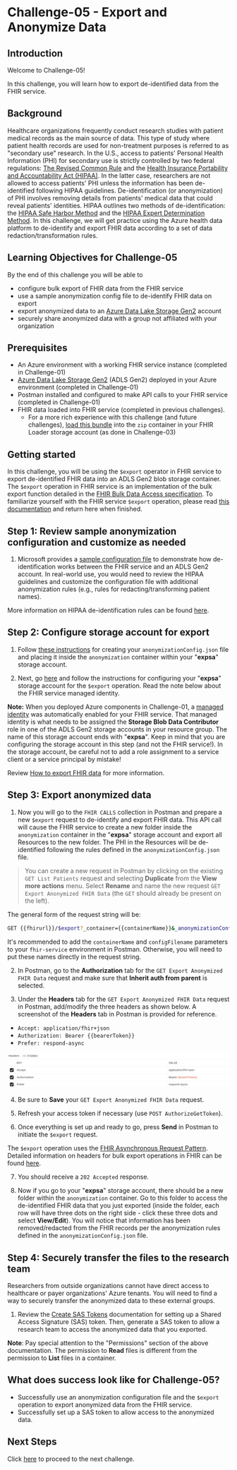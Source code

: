 # Challenge-05 - Export and Anonymize Data

## Introduction

Welcome to Challenge-05!

In this challenge, you will learn how to export de-identified data from the FHIR service.

## Background

Healthcare organizations frequently conduct research studies with patient medical records as the main source of data. This type of study where patient health records are used for non-treatment purposes is referred to as "secondary use" research. In the U.S., access to patients' Personal Health Information (PHI) for secondary use is strictly controlled by two federal regulations: [The Revised Common Rule](https://www.hhs.gov/ohrp/regulations-and-policy/regulations/finalized-revisions-common-rule/index.html) and the [Health Insurance Portability and Accountability Act (HIPAA)](https://www.cdc.gov/phlp/publications/topic/hipaa.html#:~:text=The%20Health%20Insurance%20Portability%20and,the%20patient's%20consent%20or%20knowledge.). In the latter case, researchers are not allowed to access patients' PHI unless the information has been de-identified following HIPAA guidelines. De-identification (or anonymization) of PHI involves removing details from patients' medical data that could reveal patients' identities. HIPAA outlines two methods of de-identification: the [HIPAA Safe Harbor Method](https://www.hhs.gov/hipaa/for-professionals/privacy/special-topics/de-identification/index.html#safeharborguidance) and the [HIPAA Expert Determination Method](https://www.hhs.gov/hipaa/for-professionals/privacy/special-topics/de-identification/index.html#guidancedetermination). In this challenge, we will get practice using the Azure health data platform to de-identify and export FHIR data according to a set of data redaction/transformation rules.

## Learning Objectives for Challenge-05

By the end of this challenge you will be able to 

+ configure bulk export of FHIR data from the FHIR service
+ use a sample anonymization config file to de-identify FHIR data on export
+ export anonymized data to an [Azure Data Lake Storage Gen2](https://docs.microsoft.com/azure/storage/blobs/data-lake-storage-introduction) account
+ securely share anonymized data with a group not affiliated with your organization

## Prerequisites

+ An Azure environment with a working FHIR service instance (completed in Challenge-01) 
+ [Azure Data Lake Storage Gen2](https://docs.microsoft.com/azure/storage/blobs/data-lake-storage-introduction) (ADLS Gen2) deployed in your Azure environment (completed in Challenge-01) 
+ Postman installed and configured to make API calls to your FHIR service (completed in Challenge-01) 
+ FHIR data loaded into FHIR service (completed in previous challenges).
  + For a more rich experience with this challenge (and future challenges), [load this bundle](./synthea_sample_data_fhir_r4%20OpenHack.zip) into the `zip` container in your FHIR Loader storage account (as done in Challenge-03) 

## Getting started

In this challenge, you will be using the `$export` operator in FHIR service to export de-identified FHIR data into an ADLS Gen2 blob storage container. The `$export` operation in FHIR service is an implementation of the bulk export function detailed in the [FHIR Bulk Data Access specification](https://hl7.org/fhir/uv/bulkdata/export/index.html). To familiarize yourself with the FHIR service `$export` operation, please read [this documentation](https://docs.microsoft.com/en-us/azure/healthcare-apis/fhir/export-data) and return here when finished. 

## Step 1: Review sample anonymization configuration and customize as needed

1. Microsoft provides a [sample configuration file](https://docs.microsoft.com/azure/healthcare-apis/fhir/de-identified-export#configuration-file) to demonstrate how de-identification works between the FHIR service and an ADLS Gen2 account. In real-world use, you would need to review the HIPAA guidelines and customize the configuration file with additional anonymization rules (e.g., rules for redacting/transforming patient names).

  More information on HIPAA de-identification rules can be found [here](https://www.hhs.gov/hipaa/for-professionals/privacy/special-topics/de-identification/index.html).

## Step 2: Configure storage account for export
1. Follow [these instructions](https://docs.microsoft.com/en-us/azure/healthcare-apis/fhir/de-identified-export) for creating your `anonymizationConfig.json` file and placing it inside the `anonymization` container within your "**expsa**" storage account.

2. Next, go [here](https://docs.microsoft.com/azure/healthcare-apis/fhir/configure-export-data) and follow the instructions for configuring your "**expsa**" storage account for the `$export` operation. Read the note below about the FHIR service managed identity.

  **Note:** When you deployed Azure components in Challenge-01, a [managed identity](https://docs.microsoft.com/azure/active-directory/managed-identities-azure-resources/overview) was automatically enabled for your FHIR service. That managed identity is what needs to be assigned the **Storage Blob Data Contributor** role in one of the ADLS Gen2 storage accounts in your resource group. The name of this storage account ends with "**expsa**". Keep in mind that you are configuring the storage account in this step (and not the FHIR service!). In the storage account, be careful not to add a role assignment to a service client or a service principal by mistake!

  Review [How to export FHIR data](https://docs.microsoft.com/azure/healthcare-apis/fhir/export-data) for more information.

## Step 3: Export anonymized data

1. Now you will go to the `FHIR CALLS` collection in Postman and prepare a new `$export` request to de-identify and export FHIR data. This API call will cause the FHIR service to create a new folder inside the `anonymization` container in the "**expsa**" storage account and export all Resources to the new folder. The PHI in the Resources will be de-identified following the rules defined in the `anonymizationConfig.json` file.  

> You can create a new request in Postman by clicking on the existing `GET List Patients` request and selecting **Duplicate** from the **View more actions** menu. Select **Rename** and name the new request `GET Export Anonymized FHIR Data` (the `GET` should already be present on the left). 

  The general form of the request string will be:

  ```sh
  GET {{fhirurl}}/$export?_container={{containerName}}&_anonymizationConfig={{configFilename}}
  ```
  It's recommended to add the `containerName` and `configFilename` parameters to your `fhir-service` environment in Postman. Otherwise, you will need to put these names directly in the request string.

2. In Postman, go to the **Authorization** tab for the `GET Export Anonymized FHIR Data` request and make sure that **Inherit auth from parent** is selected. 

3. Under the **Headers** tab for the `GET Export Anonymized FHIR Data` request in Postman, add/modify the three headers as shown below. A screenshot of the **Headers** tab in Postman is provided for reference.

+ `Accept: application/fhir+json`
+ `Authorization: Bearer {{bearerToken}}`
+ `Prefer: respond-async`

![export-header](./media/Export_Headers.png)

4. Be sure to **Save** your `GET Export Anonymized FHIR Data` request.

5. Refresh your access token if necessary (use `POST AuthorizeGetToken`).

6. Once everything is set up and ready to go, press **Send** in Postman to initiate the `$export` request.

The `$export` operation uses the [FHIR Asynchronous Request Pattern](https://hl7.org/fhir/R4/async.html). Detailed information on headers for bulk export operations in FHIR can be found [here](https://hl7.org/Fhir/uv/bulkdata/export/index.html#headers).

7. You should receive a `202 Accepted` response.

8. Now if you go to your "**expsa**" storage account, there should be a new folder within the `anonymization` container. Go to this folder to access the de-identified FHIR data that you just exported (inside the folder, each row will have three dots on the right side - click these three dots and select **View/Edit**). You will notice that information has been removed/redacted from the FHIR records per the anonymization rules defined in the `anonymizationConfig.json` file. 

## Step 4: Securely transfer the files to the research team

Researchers from outside organizations cannot have direct access to healthcare or payer organizations' Azure tenants. You will need to find a way to securely transfer the anonymized data to these external groups.

1. Review the [Create SAS Tokens](https://docs.microsoft.com/azure/cognitive-services/translator/document-translation/create-sas-tokens?tabs=Containers) documentation for setting up a Shared Access Signature (SAS) token. Then, generate a SAS token to allow a research team to access the anonymized data that you exported.

**Note**: Pay special attention to the "Permissions" section of the above documentation. The permission to **Read** files is different from the permission to **List** files in a container.

## What does success look like for Challenge-05?

+ Successfully use an anonymization configuration file and the `$export` operation to export anonymized data from the FHIR service.
+ Successfully set up a SAS token to allow access to the anonymized data.

## Next Steps

Click [here](<../Challenge-07 - FHIR service consent capabilities/ReadMe.md>) to proceed to the next challenge.
